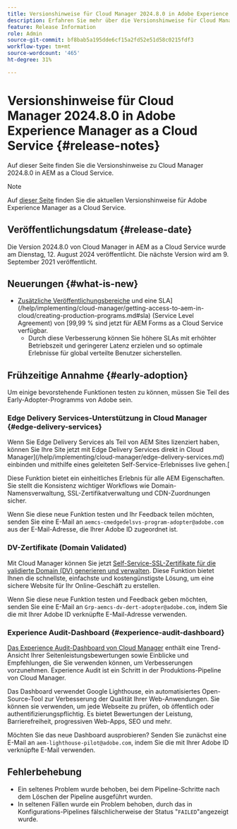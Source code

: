 ```yaml
---
title: Versionshinweise für Cloud Manager 2024.8.0 in Adobe Experience Manager as a Cloud Service
description: Erfahren Sie mehr über die Versionshinweise für Cloud Manager 2024.8.0 in AEM as a Cloud Service.
feature: Release Information
role: Admin
source-git-commit: bf8bab5a195dde6cf15a2fd52e51d58c0215fdf3
workflow-type: tm+mt
source-wordcount: '465'
ht-degree: 31%

---
```



# Versionshinweise für Cloud Manager 2024.8.0 in Adobe Experience Manager as a Cloud Service {#release-notes}

Auf dieser Seite finden Sie die Versionshinweise zu Cloud Manager 2024.8.0 in AEM as a Cloud Service.

>[!NOTE]
>
>Auf [dieser Seite](/help/release-notes/release-notes-cloud/release-notes-current.md) finden Sie die aktuellen Versionshinweise für Adobe Experience Manager as a Cloud Service.

## Veröffentlichungsdatum {#release-date}

Die Version 2024.8.0 von Cloud Manager in AEM as a Cloud Service wurde am Dienstag, 12. August 2024 veröffentlicht. Die nächste Version wird am 9. September 2021 veröffentlicht.

## Neuerungen {#what-is-new}

* [Zusätzliche Veröffentlichungsbereiche](/help/operations/additional-publish-regions.md) und eine SLA](/help/implementing/cloud-manager/getting-access-to-aem-in-cloud/creating-production-programs.md#sla) (Service Level Agreement) von [99,99 % sind jetzt für AEM Forms as a Cloud Service verfügbar.
   * Durch diese Verbesserung können Sie höhere SLAs mit erhöhter Betriebszeit und geringerer Latenz erzielen und so optimale Erlebnisse für global verteilte Benutzer sicherstellen.

## Frühzeitige Annahme {#early-adoption}

Um einige bevorstehende Funktionen testen zu können, müssen Sie Teil des Early-Adopter-Programms von Adobe sein.

### Edge Delivery Services-Unterstützung in Cloud Manager {#edge-delivery-services}

Wenn Sie Edge Delivery Services als Teil von AEM Sites lizenziert haben, können Sie Ihre Site jetzt mit Edge Delivery Services direkt in Cloud Manager](/help/implementing/cloud-manager/edge-delivery-services.md) einbinden und mithilfe eines geleiteten Self-Service-Erlebnisses live gehen.[

Diese Funktion bietet ein einheitliches Erlebnis für alle AEM Eigenschaften. Sie stellt die Konsistenz wichtiger Workflows wie Domain-Namensverwaltung, SSL-Zertifikatverwaltung und CDN-Zuordnungen sicher.

Wenn Sie diese neue Funktion testen und Ihr Feedback teilen möchten, senden Sie eine E-Mail an `aemcs-cmedgedelsvs-program-adopter@adobe.com` aus der E-Mail-Adresse, die Ihrer Adobe ID zugeordnet ist.

### DV-Zertifikate (Domain Validated)

Mit Cloud Manager können Sie jetzt [Self-Service-SSL-Zertifikate für die validierte Domain (DV) generieren und verwalten](/help/implementing/cloud-manager/managing-ssl-certifications/domain-validated-certificates.md). Diese Funktion bietet Ihnen die schnellste, einfachste und kostengünstigste Lösung, um eine sichere Website für Ihr Online-Geschäft zu erstellen.

Wenn Sie diese neue Funktion testen und Feedback geben möchten, senden Sie eine E-Mail an `Grp-aemcs-dv-dert-adopter@adobe.com`, indem Sie die mit Ihrer Adobe ID verknüpfte E-Mail-Adresse verwenden.

### Experience Audit-Dashboard {#experience-audit-dashboard}

[Das Experience Audit-Dashboard von Cloud Manager](/help/implementing/cloud-manager/experience-audit-dashboard.md) enthält eine Trend-Ansicht Ihrer Seitenleistungsbewertungen sowie Einblicke und Empfehlungen, die Sie verwenden können, um Verbesserungen vorzunehmen. Experience Audit ist ein Schritt in der Produktions-Pipeline von Cloud Manager.

Das Dashboard verwendet Google Lighthouse, ein automatisiertes Open-Source-Tool zur Verbesserung der Qualität Ihrer Web-Anwendungen. Sie können sie verwenden, um jede Webseite zu prüfen, ob öffentlich oder authentifizierungspflichtig. Es bietet Bewertungen der Leistung, Barrierefreiheit, progressiven Web-Apps, SEO und mehr.

Möchten Sie das neue Dashboard ausprobieren? Senden Sie zunächst eine E-Mail an `aem-lighthouse-pilot@adobe.com`, indem Sie die mit Ihrer Adobe ID verknüpfte E-Mail verwenden.

## Fehlerbehebung

* Ein seltenes Problem wurde behoben, bei dem Pipeline-Schritte nach dem Löschen der Pipeline ausgeführt wurden.
* In seltenen Fällen wurde ein Problem behoben, durch das in Konfigurations-Pipelines fälschlicherweise der Status &quot;`FAILED`&quot;angezeigt wurde.
